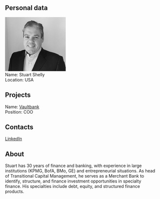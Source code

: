 ## Personal data
![stuart shelly photo](photo/stuart_shelly.jpg)  
Name:   Stuart Shelly  
Location: USA  
## Projects 
Name: [Vaultbank](../projects/vaultbank.md)  
Position: COO   
## Contacts
[LinkedIn](https://www.linkedin.com/in/stuart-shelly-97b28/)    
## About
Stuart has 30 years of finance and banking, with experience in large institutions
(KPMG, BofA, BMo, GE) and entrepreneurial situations. As head of Transitional Capital
Management, he serves as a Merchant Bank to identify, structure, and finance
investment opportunities in specialty finance. His specialties include debt, equity, and
structured finance products.
